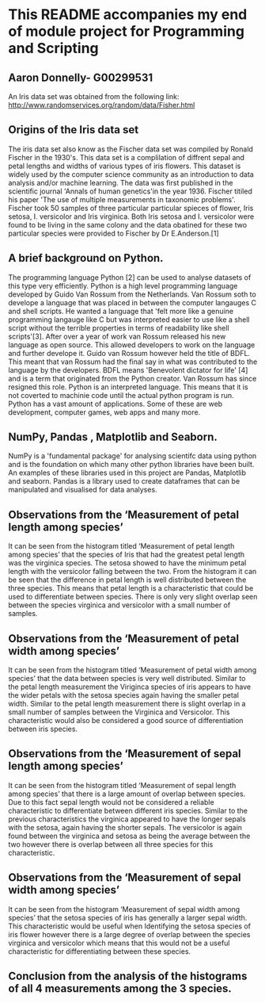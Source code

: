 # This README accompanies my end of module project for Programming and Scripting
## Aaron Donnelly- G00299531
An Iris data set was obtained from the following link: http://www.randomservices.org/random/data/Fisher.html

## Origins of the Iris data set
The iris data set also know as the Fischer data set was compiled by Ronald Fischer in the 1930's. This data set is a complilation of diffrent sepal and petal lengths and widths of various types of iris flowers. This dataset is widely used by the computer science community as an introduction to data analysis and/or machine learning. The data was first published in the scientific journal 'Annals of human genetics'in the year 1936. Fischer titiled his paper 'The use of multiple measurements in taxonomic problems'. Fischer took 50 samples of three particular particular spieces of flower, Iris setosa, I. versicolor and Iris virginica. Both Iris setosa and I. versicolor were found to be living in the same colony and the data obatined for these two particular species were provided to Fischer by Dr E.Anderson.[1]

## A brief background on Python.
The programming language Python [2] can be used to analyse datasets of this type very efficiently. Python is a high level programming language developed by Guido Van Rossum from the Netherlands. Van Rossum soth to develope a language that was placed in between the computer langauges C and shell scripts. He wanted a language that 'felt more like a genuine programming langauge like C but was interpreted easier to use like a shell script without the terrible properties in terms of readability like shell scripts'[3]. After over a year of work van Rossum released his new language as open source. This allowed developers to work on the language and further develope it. Guido van Rossum however held the title of BDFL. This meant that van Rossum had the final say in what was contributed to the language by the developers. BDFL means 'Benevolent dictator for life' [4] and is a term that originated from the Python creator. Van Rossum has since resigned this role. Python is an interpreted language. This means that it is not coverted to machinie code until the actual python program is run. Python has a vast amount of applications. Some of these are web development, computer games, web apps and many more.

## NumPy, Pandas , Matplotlib and Seaborn.
NumPy is a 'fundamental package' for analysing scientifc data using python and is the foundation on which many other python libraries have been built. An examples of these libraries used in this project are Pandas, Matplotlib and seaborn. Pandas is a library used to create dataframes that can be manipulated and visualised for data analyses.

## Observations from the ‘Measurement of petal length among species’
It can be seen from the histogram titled ‘Measurement of petal length among species’ that the species of Iris that had the greatest petal length was the virginica species. The setosa showed to have the minimum petal length with the versicolor falling between the two. From the histogram it can be seen that the difference in petal length is well distributed between the three species. This means that petal length is a characteristic that could be used to differentiate between species. There is only very slight overlap seen between the species virginica and versicolor with a small number of samples.

## Observations from the ‘Measurement of petal width among species’
It can be seen from the histogram titled ‘Measurement of petal width among species’ that the data between species is very well distributed. Similar to the petal length measurement the Viriginca species of iris appears to have the wider petals with the setosa species again having the smaller petal width. Similar to the petal length measurement there is slight overlap in a small number of samples between the Virginica and Versicolor. This characteristic would also be considered a good source of differentiation between iris species. 

## Observations from the ‘Measurement of sepal length among species’
It can be seen from the histogram titled ‘Measurement of sepal length among species’ that there is a large amount of overlap between species. Due to this fact sepal length would not be considered a reliable characteristic to differentiate between different iris species. Similar to the previous characteristics the virginica appeared to have the longer sepals with the setosa, again having the shorter sepals. The versicolor is again found between the virginica and setosa as being the average between the two however there is overlap between all three species for this characteristic.

## Observations from the ‘Measurement of sepal width among species’
It can be seen from the histogram ‘Measurement of sepal width among species’ that the setosa species of iris has generally a larger sepal width. This characteristic would be useful when Identifying the setosa species of iris flower however there is a large degree of overlap between the species virginica and versicolor which means that this would not be a useful characteristic for differentiating between these species.

## Conclusion from the analysis of the histograms of all 4 measurements among the 3 species.




